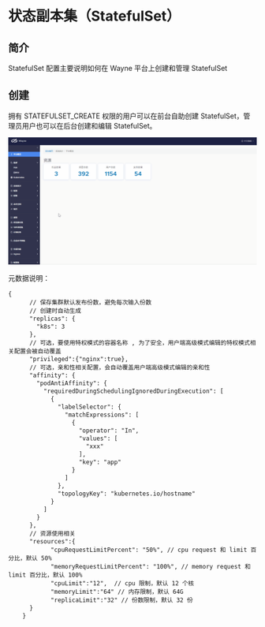 # 状态副本集（StatefulSet）

## 简介

StatefulSet 配置主要说明如何在 Wayne 平台上创建和管理 StatefulSet

## 创建

拥有 STATEFULSET_CREATE 权限的用户可以在前台自助创建 StatefulSet，管理员用户也可以在后台创建和编辑 StatefulSet。

![](../images/admin-statefulset.gif?classes=border,shadow)

元数据说明：

```
{
      // 保存集群默认发布份数，避免每次输入份数
      // 创建时自动生成
	  "replicas": {
	    "k8s": 3
	  },
	  // 可选，要使用特权模式的容器名称 , 为了安全，用户端高级模式编辑的特权模式相关配置会被自动覆盖
	  "privileged":{"nginx":true},
	  // 可选，亲和性相关配置，会自动覆盖用户端高级模式编辑的亲和性
	  "affinity": {
	    "podAntiAffinity": {
	      "requiredDuringSchedulingIgnoredDuringExecution": [
	        {
	          "labelSelector": {
	            "matchExpressions": [
	              {
	                "operator": "In",
	                "values": [
	                  "xxx"
	                ],
	                "key": "app"
	              }
	            ]
	          },
	          "topologyKey": "kubernetes.io/hostname"
	        }
	      ]
	    }
	  },
	  // 资源使用相关
	  "resources":{
			"cpuRequestLimitPercent": "50%", // cpu request 和 limit 百分比，默认 50%
			"memoryRequestLimitPercent": "100%", // memory request 和 limit 百分比，默认 100%
			"cpuLimit":"12",  // cpu 限制，默认 12 个核
			"memoryLimit":"64" // 内存限制，默认 64G
			"replicaLimit":"32" // 份数限制，默认 32 份
	  }
	}
```